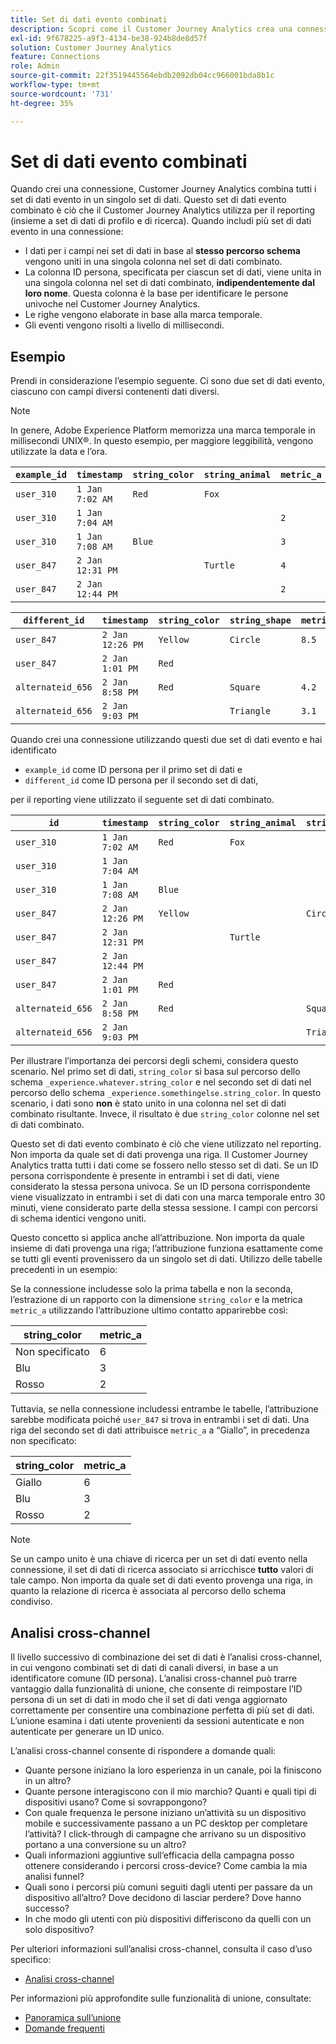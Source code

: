 ```yaml
---
title: Set di dati evento combinati
description: Scopri come il Customer Journey Analytics crea una connessione combinando set di dati.
exl-id: 9f678225-a9f3-4134-be38-924b8de8d57f
solution: Customer Journey Analytics
feature: Connections
role: Admin
source-git-commit: 22f3519445564ebdb2092db04cc966001bda8b1c
workflow-type: tm+mt
source-wordcount: '731'
ht-degree: 35%

---
```



# Set di dati evento combinati

Quando crei una connessione, Customer Journey Analytics combina tutti i set di dati evento in un singolo set di dati. Questo set di dati evento combinato è ciò che il Customer Journey Analytics utilizza per il reporting (insieme a set di dati di profilo e di ricerca). Quando includi più set di dati evento in una connessione:

* I dati per i campi nei set di dati in base al **stesso percorso schema** vengono uniti in una singola colonna nel set di dati combinato.
* La colonna ID persona, specificata per ciascun set di dati, viene unita in una singola colonna nel set di dati combinato, **indipendentemente dal loro nome**. Questa colonna è la base per identificare le persone univoche nel Customer Journey Analytics.
* Le righe vengono elaborate in base alla marca temporale.
* Gli eventi vengono risolti a livello di millisecondi.

## Esempio

Prendi in considerazione l’esempio seguente. Ci sono due set di dati evento, ciascuno con campi diversi contenenti dati diversi.

>[!NOTE]
>
>In genere, Adobe Experience Platform memorizza una marca temporale in millisecondi UNIX®. In questo esempio, per maggiore leggibilità, vengono utilizzate la data e l’ora.

| `example_id` | `timestamp` | `string_color` | `string_animal` | `metric_a` |
| --- | --- | --- | --- | --- |
| `user_310` | `1 Jan 7:02 AM` | `Red` | `Fox` | |
| `user_310` | `1 Jan 7:04 AM` | | | `2` |
| `user_310` | `1 Jan 7:08 AM` | `Blue` | | `3` |
| `user_847` | `2 Jan 12:31 PM` | | `Turtle` | `4` |
| `user_847` | `2 Jan 12:44 PM` | | | `2` |

| `different_id` | `timestamp` | `string_color` | `string_shape` | `metric_b` |
| --- | --- | --- | --- | --- |
| `user_847` | `2 Jan 12:26 PM` | `Yellow` | `Circle` | `8.5` |
| `user_847` | `2 Jan 1:01 PM` | `Red` | | |
| `alternateid_656` | `2 Jan 8:58 PM` | `Red` | `Square` | `4.2` |
| `alternateid_656` | `2 Jan 9:03 PM` | | `Triangle` | `3.1` |

Quando crei una connessione utilizzando questi due set di dati evento e hai identificato

* `example_id` come ID persona per il primo set di dati e
* `different_id` come ID persona per il secondo set di dati,

per il reporting viene utilizzato il seguente set di dati combinato.

| `id` | `timestamp` | `string_color` | `string_animal` | `string_shape` | `metric_a` | `metric_b` |
| --- | --- | --- | --- | --- | --- | --- |
| `user_310` | `1 Jan 7:02 AM` | `Red` | `Fox` | | | |
| `user_310` | `1 Jan 7:04 AM` | | | | `2` | |
| `user_310` | `1 Jan 7:08 AM` | `Blue` | | | `3` | |
| `user_847` | `2 Jan 12:26 PM` | `Yellow` | | `Circle` | | `8.5` |
| `user_847` | `2 Jan 12:31 PM` | | `Turtle` | | `4` | |
| `user_847` | `2 Jan 12:44 PM` | | | | `2` | |
| `user_847` | `2 Jan 1:01 PM` | `Red` | | | | |
| `alternateid_656` | `2 Jan 8:58 PM` | `Red` | | `Square` | | `4.2` |
| `alternateid_656` | `2 Jan 9:03 PM` | | | `Triangle` | | `3.1` |

Per illustrare l’importanza dei percorsi degli schemi, considera questo scenario. Nel primo set di dati, `string_color` si basa sul percorso dello schema `_experience.whatever.string_color` e nel secondo set di dati nel percorso dello schema  `_experience.somethingelse.string_color`. In questo scenario, i dati sono **non** è stato unito in una colonna nel set di dati combinato risultante. Invece, il risultato è due `string_color` colonne nel set di dati combinato.

Questo set di dati evento combinato è ciò che viene utilizzato nel reporting. Non importa da quale set di dati provenga una riga. Il Customer Journey Analytics tratta tutti i dati come se fossero nello stesso set di dati. Se un ID persona corrispondente è presente in entrambi i set di dati, viene considerato la stessa persona univoca. Se un ID persona corrispondente viene visualizzato in entrambi i set di dati con una marca temporale entro 30 minuti, viene considerato parte della stessa sessione. I campi con percorsi di schema identici vengono uniti.

Questo concetto si applica anche all’attribuzione. Non importa da quale insieme di dati provenga una riga; l’attribuzione funziona esattamente come se tutti gli eventi provenissero da un singolo set di dati. Utilizzo delle tabelle precedenti in un esempio:

Se la connessione includesse solo la prima tabella e non la seconda, l’estrazione di un rapporto con la dimensione `string_color` e la metrica `metric_a` utilizzando l’attribuzione ultimo contatto apparirebbe così:

| string_color | metric_a |
| --- | --- |
| Non specificato | 6 |
| Blu | 3 |
| Rosso | 2 |

Tuttavia, se nella connessione includessi entrambe le tabelle, l’attribuzione sarebbe modificata poiché `user_847` si trova in entrambi i set di dati. Una riga del secondo set di dati attribuisce `metric_a` a “Giallo”, in precedenza non specificato:

| string_color | metric_a |
| --- | --- |
| Giallo | 6 |
| Blu | 3 |
| Rosso | 2 |

>[!NOTE]
>
>Se un campo unito è una chiave di ricerca per un set di dati evento nella connessione, il set di dati di ricerca associato si arricchisce **tutto** valori di tale campo. Non importa da quale set di dati evento provenga una riga, in quanto la relazione di ricerca è associata al percorso dello schema condiviso.

## Analisi cross-channel

Il livello successivo di combinazione dei set di dati è l’analisi cross-channel, in cui vengono combinati set di dati di canali diversi, in base a un identificatore comune (ID persona). L’analisi cross-channel può trarre vantaggio dalla funzionalità di unione, che consente di reimpostare l’ID persona di un set di dati in modo che il set di dati venga aggiornato correttamente per consentire una combinazione perfetta di più set di dati. L’unione esamina i dati utente provenienti da sessioni autenticate e non autenticate per generare un ID unico.

L’analisi cross-channel consente di rispondere a domande quali:

* Quante persone iniziano la loro esperienza in un canale, poi la finiscono in un altro?
* Quante persone interagiscono con il mio marchio? Quanti e quali tipi di dispositivi usano? Come si sovrappongono?
* Con quale frequenza le persone iniziano un’attività su un dispositivo mobile e successivamente passano a un PC desktop per completare l’attività? I click-through di campagne che arrivano su un dispositivo portano a una conversione su un altro?
* Quali informazioni aggiuntive sull’efficacia della campagna posso ottenere considerando i percorsi cross-device? Come cambia la mia analisi funnel?
* Quali sono i percorsi più comuni seguiti dagli utenti per passare da un dispositivo all’altro? Dove decidono di lasciar perdere? Dove hanno successo?
* In che modo gli utenti con più dispositivi differiscono da quelli con un solo dispositivo?


Per ulteriori informazioni sull’analisi cross-channel, consulta il caso d’uso specifico:

* [Analisi cross-channel](../use-cases/cross-channel/cross-channel.md)

Per informazioni più approfondite sulle funzionalità di unione, consultate:

* [Panoramica sull’unione](/help/stitching/overview.md)
* [Domande frequenti](/help/stitching/faq.md)

